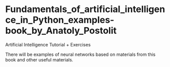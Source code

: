 # Fundamentals_of_artificial_intelligence_in_Python_examples-book_by_Anatoly_Postolit
 Artificial Intelligence Tutorial + Exercises

 There will be examples of neural networks based on materials from this book and other useful materials.
